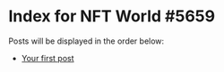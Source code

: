 # Index for NFT World #5659
Posts will be displayed in the order below:

- [Your first post](./001-first.md)

